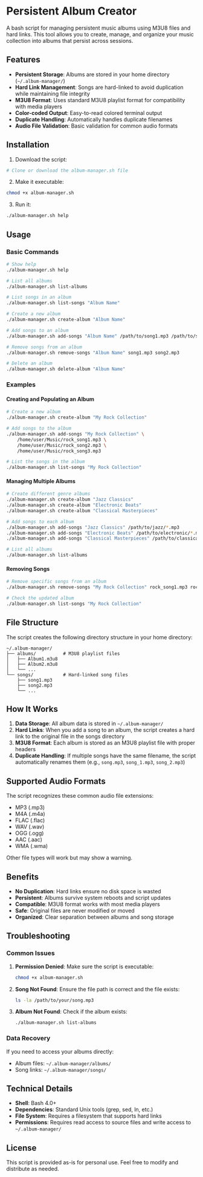 # Persistent Album Creator

A bash script for managing persistent music albums using M3U8 files and hard links. This tool allows you to create, manage, and organize your music collection into albums that persist across sessions.

## Features

- **Persistent Storage**: Albums are stored in your home directory (`~/.album-manager/`)
- **Hard Link Management**: Songs are hard-linked to avoid duplication while maintaining file integrity
- **M3U8 Format**: Uses standard M3U8 playlist format for compatibility with media players
- **Color-coded Output**: Easy-to-read colored terminal output
- **Duplicate Handling**: Automatically handles duplicate filenames
- **Audio File Validation**: Basic validation for common audio formats

## Installation

1. Download the script:
```bash
# Clone or download the album-manager.sh file
```

2. Make it executable:
```bash
chmod +x album-manager.sh
```

3. Run it:
```bash
./album-manager.sh help
```

## Usage

### Basic Commands

```bash
# Show help
./album-manager.sh help

# List all albums
./album-manager.sh list-albums

# List songs in an album
./album-manager.sh list-songs "Album Name"

# Create a new album
./album-manager.sh create-album "Album Name"

# Add songs to an album
./album-manager.sh add-songs "Album Name" /path/to/song1.mp3 /path/to/song2.mp3

# Remove songs from an album
./album-manager.sh remove-songs "Album Name" song1.mp3 song2.mp3

# Delete an album
./album-manager.sh delete-album "Album Name"
```

### Examples

#### Creating and Populating an Album

```bash
# Create a new album
./album-manager.sh create-album "My Rock Collection"

# Add songs to the album
./album-manager.sh add-songs "My Rock Collection" \
    /home/user/Music/rock_song1.mp3 \
    /home/user/Music/rock_song2.mp3 \
    /home/user/Music/rock_song3.mp3

# List the songs in the album
./album-manager.sh list-songs "My Rock Collection"
```

#### Managing Multiple Albums

```bash
# Create different genre albums
./album-manager.sh create-album "Jazz Classics"
./album-manager.sh create-album "Electronic Beats"
./album-manager.sh create-album "Classical Masterpieces"

# Add songs to each album
./album-manager.sh add-songs "Jazz Classics" /path/to/jazz/*.mp3
./album-manager.sh add-songs "Electronic Beats" /path/to/electronic/*.mp3
./album-manager.sh add-songs "Classical Masterpieces" /path/to/classical/*.mp3

# List all albums
./album-manager.sh list-albums
```

#### Removing Songs

```bash
# Remove specific songs from an album
./album-manager.sh remove-songs "My Rock Collection" rock_song1.mp3 rock_song2.mp3

# Check the updated album
./album-manager.sh list-songs "My Rock Collection"
```

## File Structure

The script creates the following directory structure in your home directory:

```
~/.album-manager/
├── albums/          # M3U8 playlist files
│   ├── Album1.m3u8
│   ├── Album2.m3u8
│   └── ...
└── songs/           # Hard-linked song files
    ├── song1.mp3
    ├── song2.mp3
    └── ...
```

## How It Works

1. **Data Storage**: All album data is stored in `~/.album-manager/`
2. **Hard Links**: When you add a song to an album, the script creates a hard link to the original file in the songs directory
3. **M3U8 Format**: Each album is stored as an M3U8 playlist file with proper headers
4. **Duplicate Handling**: If multiple songs have the same filename, the script automatically renames them (e.g., `song.mp3`, `song_1.mp3`, `song_2.mp3`)

## Supported Audio Formats

The script recognizes these common audio file extensions:
- MP3 (.mp3)
- M4A (.m4a)
- FLAC (.flac)
- WAV (.wav)
- OGG (.ogg)
- AAC (.aac)
- WMA (.wma)

Other file types will work but may show a warning.

## Benefits

- **No Duplication**: Hard links ensure no disk space is wasted
- **Persistent**: Albums survive system reboots and script updates
- **Compatible**: M3U8 format works with most media players
- **Safe**: Original files are never modified or moved
- **Organized**: Clear separation between albums and song storage

## Troubleshooting

### Common Issues

1. **Permission Denied**: Make sure the script is executable:
   ```bash
   chmod +x album-manager.sh
   ```

2. **Song Not Found**: Ensure the file path is correct and the file exists:
   ```bash
   ls -la /path/to/your/song.mp3
   ```

3. **Album Not Found**: Check if the album exists:
   ```bash
   ./album-manager.sh list-albums
   ```

### Data Recovery

If you need to access your albums directly:
- Album files: `~/.album-manager/albums/`
- Song links: `~/.album-manager/songs/`

## Technical Details

- **Shell**: Bash 4.0+
- **Dependencies**: Standard Unix tools (grep, sed, ln, etc.)
- **File System**: Requires a filesystem that supports hard links
- **Permissions**: Requires read access to source files and write access to `~/.album-manager/`

## License

This script is provided as-is for personal use. Feel free to modify and distribute as needed. 